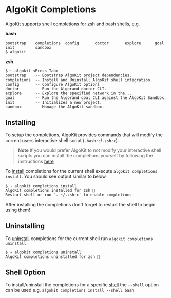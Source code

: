 # AlgoKit Completions

AlgoKit supports shell completions for zsh and bash shells, e.g.

**bash**
```
bootstrap    completions  config       doctor       explore      goal         init         sandbox
$ algokit
```

**zsh**
```
$ ~ algokit <Press Tab>
bootstrap    -- Bootstrap AlgoKit project dependencies.
completions  -- Install and Uninstall AlgoKit shell integration.
config       -- Configure AlgoKit options
doctor       -- Run the Algorand doctor CLI.
explore      -- Explore the specified network in the...
goal         -- Run the Algorand goal CLI against the AlgoKit Sandbox.
init         -- Initializes a new project.
sandbox      -- Manage the AlgoKit sandbox.
```

## Installing

To setup the completions, AlgoKit provides commands that will modify the current users interactive shell script (`.bashrc`/`.zshrc`).

> __Note__
> If you would prefer AlgoKit to not modify your interactive shell scripts you can install the completions yourself by following the instructions [here](https://click.palletsprojects.com/en/8.1.x/shell-completion/)

To [install](../cli/index.md#install) completions for the current shell execute `algokit completions install`. You should see output similar to below
```
$ ~ algokit completions install
AlgoKit completions installed for zsh 🎉
Restart shell or run `. ~/.zshrc` to enable completions
```
After installing the completions don't forget to restart the shell to begin using them!

## Uninstalling

To [uninstall](../cli/index.md#uninstall) completions for the current shell run `algokit completions uninstall`
```
$ ~ algokit completions uninstall
AlgoKit completions uninstalled for zsh 🎉
```

## Shell Option

To install/uninstall the completions for a specific [shell](../cli/index.md#shell) the `--shell` option can be used e.g. `algokit completions install --shell bash`

